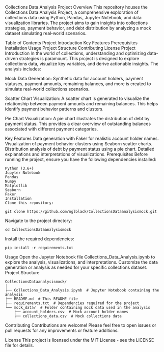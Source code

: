 Collections Data Analysis Project
Overview
This repository houses the Collections Data Analysis Project, a comprehensive exploration of collections data using Python, Pandas, Jupyter Notebook, and data visualization libraries. The project aims to gain insights into collections strategies, payment behavior, and debt distribution by analyzing a mock dataset simulating real-world scenarios.

Table of Contents
Project Introduction
Key Features
Prerequisites
Installation
Usage
Project Structure
Contributing
License
Project Introduction
In the world of collections, understanding and optimizing data-driven strategies is paramount. This project is designed to explore collections data, visualize key variables, and derive actionable insights. The analysis includes:

Mock Data Generation: Synthetic data for account holders, payment statuses, payment amounts, remaining balances, and more is created to simulate real-world collections scenarios.

Scatter Chart Visualization: A scatter chart is generated to visualize the relationship between payment amounts and remaining balances. This helps identify payment behavior patterns and clusters.

Pie Chart Visualization: A pie chart illustrates the distribution of debt by payment status. This provides a clear overview of outstanding balances associated with different payment categories.

Key Features
Data generation with Faker for realistic account holder names.
Visualization of payment behavior clusters using Seaborn scatter charts.
Distribution analysis of debt by payment status using a pie chart.
Detailed explanations and interpretations of visualizations.
Prerequisites
Before running the project, ensure you have the following dependencies installed:

```
Python (3.6+)
Jupyter Notebook
Pandas
Numpy
Matplotlib
Seaborn
Faker
Installation
Clone this repository:
```
```
git clone https://github.com/nglblack/CollectionsDataanalysismock.git
```

Navigate to the project directory:
```
cd CollectionsDataanalysismock
```

Install the required dependencies:
```
pip install -r requirements.txt
```
Usage
Open the Jupyter Notebook file Collections_Data_Analysis.ipynb to explore the analysis, visualizations, and interpretations.
Customize the data generation or analysis as needed for your specific collections dataset.
Project Structure
```
CollectionsDataanalysismock/
│
├── Collections_Data_Analysis.ipynb  # Jupyter Notebook containing the analysis
├── README.md  # This README file
├── requirements.txt  # Dependencies required for the project
└── mock_data/  # Folder containing mock data used in the analysis
    ├── account_holders.csv  # Mock account holder names
    ├── collections_data.csv  # Mock collections data
```

Contributing
Contributions are welcome! Please feel free to open issues or pull requests for any improvements or feature additions.

License
This project is licensed under the MIT License - see the LICENSE file for details.


